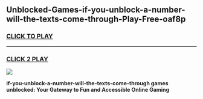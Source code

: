 
## Unblocked-Games-if-you-unblock-a-number-will-the-texts-come-through-Play-Free-oaf8p
<h3>
<a href="https://premium76.site?title=if-you-unblock-a-number-will-the-texts-come-through&ref=23A">CLICK TO PLAY</a></h3>
<hr>

<h3>
<a href="https://premium76.site?title=if-you-unblock-a-number-will-the-texts-come-through&ref=23A">CLICK 2 PLAY</a>
  
</h3>

<a href="https://premium76.site?title=if-you-unblock-a-number-will-the-texts-come-through&ref=23A"><img src="https://clearcache.store/games.png"></a>


**if-you-unblock-a-number-will-the-texts-come-through games unblocked: Your Gateway to Fun and Accessible Online Gaming**
